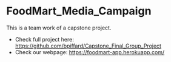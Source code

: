 # FoodMart_Media_Campaign

This is a team work of a capstone project.

- Check full project here: https://github.com/bpiffard/Capstone_Final_Group_Project
- Check our webpage: https://foodmart-app.herokuapp.com/


